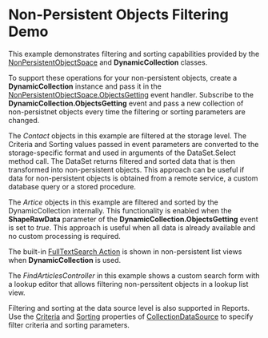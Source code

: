 # Non-Persistent Objects Filtering Demo

This example demonstrates filtering and sorting capabilities provided by the [NonPersistentObjectSpace](https://docs.devexpress.com/eXpressAppFramework/DevExpress.ExpressApp.NonPersistentObjectSpace) and **DynamicCollection** classes.

To support these operations for your non-persistent objects, create a **DynamicCollection** instance and pass it in the [NonPersistentObjectSpace\.ObjectsGetting](https://docs.devexpress.com/eXpressAppFramework/DevExpress.ExpressApp.NonPersistentObjectSpace.ObjectsGetting) event handler. Subscribe to the **DynamicCollection.ObjectsGetting** event and pass a new collection of non-persistnet objects every time the filtering or sorting parameters are changed.

The *Contact* objects in this example are filtered at the storage level. The Criteria and Sorting values passed in event parameters are converted to the storage-specific format and used in arguments of the DataSet.Select method call. The DataSet returns filtered and sorted data that is then transformed into non-persistent objects. This approach can be useful if data for non-persistent objects is obtained from a remote service, a custom database query or a stored procedure.

The *Artice* objects in this example are filtered and sorted by the DynamicCollection internally. This functionality is enabled when the **ShapeRawData** parameter of the **DynamicCollection.ObjectsGetting** event is set to *true*. This approach is useful when all data is already available and no custom processing is required.

The built-in [FullTextSearch Action](https://docs.devexpress.com/eXpressAppFramework/112997/concepts/filtering/full-text-search-action) is shown in non-persistent list views when **DynamicCollection** is used.

The *FindArticlesController* in this example shows a custom search form with a lookup editor that allows filtering non-perssitent objects in a lookup list view.

Filtering and sorting at the data source level is also supported in Reports. Use the [Criteria](https://docs.devexpress.com/eXpressAppFramework/DevExpress.Persistent.Base.ReportsV2.DataSourceBase.Criteria) and [Sorting](https://docs.devexpress.com/eXpressAppFramework/DevExpress.Persistent.Base.ReportsV2.DataSourceBase.Sorting) properties of [CollectionDataSource](https://docs.devexpress.com/eXpressAppFramework/DevExpress.Persistent.Base.ReportsV2.CollectionDataSource) to specify filter criteria and sorting parameters.

